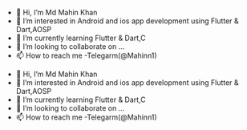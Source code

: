 - 👋 Hi, I’m Md Mahin Khan
- 👀 I’m interested in Android and ios app development using Flutter & Dart,AOSP
- 🌱 I’m currently learning Flutter & Dart,C
- 💞️ I’m looking to collaborate on ...
- 📫 How to reach me -Telegarm(@Mahinn1)
<!---
mahin273/mahin273 is a ✨ special ✨ repository because its `README.md` (this file) appears on your GitHub profile.
You can click the Preview link to take a look at your changes.
--->
<!--START_SECTION:waka-->
- 👋 Hi, I’m Md Mahin Khan
- 👀 I’m interested in Android and ios app development using Flutter & Dart,AOSP
- 🌱 I’m currently learning Flutter & Dart,C
- 💞️ I’m looking to collaborate on ...
- 📫 How to reach me -Telegarm(@Mahinn1)
<!--END_SECTION:waka-->
